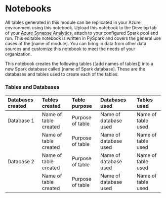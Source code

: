 # Notebooks
All tables generated in this module can be replicated in your Azure environment using this notebook. Upload this notebook to the Develop tab of your [Azure Synapse Analytics](https://azure.microsoft.com/en-us/services/synapse-analytics/), attach to your configured Spark pool and run. This editable notebook is written in PySpark and covers the general use cases of the [name of module]. You can bring in data from other data sources and customize this notebook to meet the needs of your organization.

This notebook creates the following tables ([add names of tables]) into a new Spark database called [name of Spark database]. These are the databases and tables used to create each of the tables:


### Tables and Databases
| Databases created | Tables created | Table purpose | Databases used   | Tables used
| :------------- | :---------- | :---------- |:---------- | :---------- |
| Database 1 | Name of table created  |  Purpose of table | Name of database used | Name of table used |
|  | Name of table created  |  Purpose of table | Name of database used | Name of table used |
| Database 2 | Name of table created  |  Purpose of table | Name of database used | Name of table used |
|  | Name of table created  |  Purpose of table | Name of database used | Name of table used |
